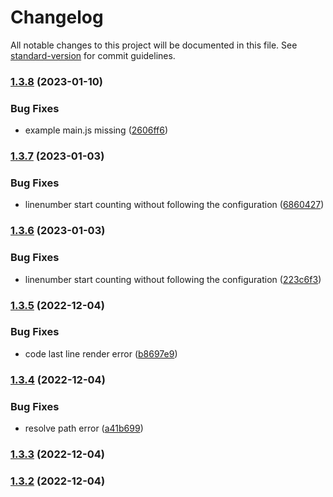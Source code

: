 # Changelog

All notable changes to this project will be documented in this file. See [standard-version](https://github.com/conventional-changelog/standard-version) for commit guidelines.

### [1.3.8](https://github.com/zjhcn/obsidian-code-preview/compare/1.3.7...1.3.8) (2023-01-10)


### Bug Fixes

* example main.js missing ([2606ff6](https://github.com/zjhcn/obsidian-code-preview/commit/2606ff60e829fb7426033db8dfcb25908dfd5ba0))

### [1.3.7](https://github.com/zjhcn/obsidian-code-preview/compare/1.3.6...1.3.7) (2023-01-03)


### Bug Fixes

* linenumber start counting without following the configuration ([6860427](https://github.com/zjhcn/obsidian-code-preview/commit/68604279e730cc1bd8c87c5ff8f6aef92ce50fd2))

### [1.3.6](https://github.com/zjhcn/obsidian-code-preview/compare/1.3.5...1.3.6) (2023-01-03)


### Bug Fixes

* linenumber start counting without following the configuration ([223c6f3](https://github.com/zjhcn/obsidian-code-preview/commit/223c6f349e62cc2c5e0a7bc514276b5a36aaa8ef))

### [1.3.5](https://github.com/zjhcn/obsidian-code-preview/compare/1.3.4...1.3.5) (2022-12-04)


### Bug Fixes

* code last line render error ([b8697e9](https://github.com/zjhcn/obsidian-code-preview/commit/b8697e92f66a2d947fd3a43ea30b83332d4097c4))

### [1.3.4](https://github.com/zjhcn/obsidian-code-preview/compare/1.3.3...1.3.4) (2022-12-04)


### Bug Fixes

* resolve path error ([a41b699](https://github.com/zjhcn/obsidian-code-preview/commit/a41b6992d5afdc6ccc76ac26a7638baca668978a))

### [1.3.3](https://github.com/zjhcn/obsidian-code-preview/compare/1.3.2...1.3.3) (2022-12-04)

### [1.3.2](https://github.com/zjhcn/obsidian-code-preview/compare/1.3.1...1.3.2) (2022-12-04)
